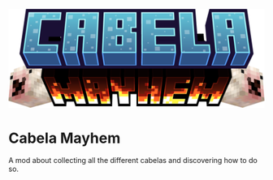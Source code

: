 ![Cabela Mayhem logo](cabela_mayhem.png)

# Cabela Mayhem

A mod about collecting all the different cabelas and discovering how to do so.
